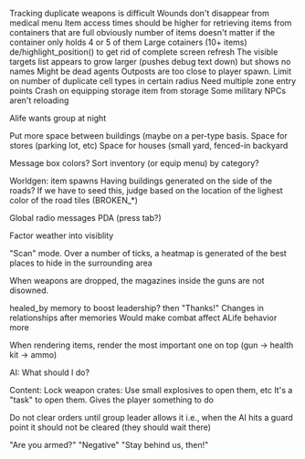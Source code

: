 Tracking duplicate weapons is difficult
Wounds don't disappear from medical menu
Item access times should be higher for retrieving items from containers that are full
	obviously number of items doesn't matter if the container only holds 4 or 5 of them
	Large cotainers (10+ items)
de/highlight_position() to get rid of complete screen refresh
The visible targets list appears to grow larger (pushes debug text down) but shows no names
	Might be dead agents
Outposts are too close to player spawn.
Limit on number of duplicate cell types in certain radius
Need multiple zone entry points
Crash on equipping storage item from storage
Some military NPCs aren't reloading

Alife wants group at night

Put more space between buildings (maybe on a per-type basis.
	Space for stores (parking lot, etc)
	Space for houses (small yard, fenced-in backyard

Message box colors?
Sort inventory (or equip menu) by category?

Worldgen: item spawns
Having buildings generated on the side of the roads?
	If we have to seed this, judge based on the location of the lighest color of the road tiles (BROKEN_*)

Global radio messages
	PDA (press tab?)

Factor weather into visiblity

"Scan" mode. Over a number of ticks, a heatmap is generated of the
	best places to hide in the surrounding area

When weapons are dropped, the magazines inside the guns are not disowned.

healed_by memory to boost leadership?
	then "Thanks!"
	Changes in relationships after memories
		Would make combat affect ALife behavior more
		
When rendering items, render the most important one on top (gun -> health kit -> ammo)
		
AI: What should I do?



Content:
	Lock weapon crates: Use small explosives to open them, etc
		It's a "task" to open them. Gives the player something to do



Do not clear orders until group leader allows it
	i.e., when the AI hits a guard point it should not be cleared (they should wait there)


"Are you armed?"
"Negative"
"Stay behind us, then!"
